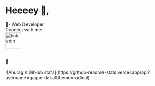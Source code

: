 <h1 >Heeeey 👋, </h1>
🌱- Web Developer

<div>
  Connect with me:
  <br/>
  <a href="www.linkedin.com/in/gagandeepdasskaur" target="blank"><img align="center" src="https://cdn.jsdelivr.net/npm/simple-icons@3.0.1/icons/linkedin.svg" alt="linkedin" height="50" width="50" /></a>
</div>

<br/>
<br/>
🚀

<br/>
<br/>
![Anurag's GitHub stats](https://github-readme-stats.vercel.app/api?username=gagan-daka&theme=radical)
<br/>


